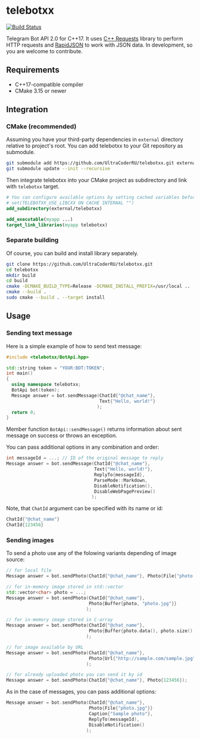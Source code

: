 # telebotxx
[![Build Status](https://travis-ci.org/UltraCoderRU/telebotxx.svg?branch=master)](https://travis-ci.org/UltraCoderRU/telebotxx)

Telegram Bot API 2.0 for C++17. It uses [C++ Requests](https://github.com/whoshuu/cpr) library to perform HTTP requests and [RapidJSON](https://github.com/miloyip/rapidjson) to work with JSON data.
In development, so you are welcome to contribute.

## Requirements
* C++17-compatible compiler
* CMake 3.15 or newer

## Integration

### CMake (recommended)

Assuming you have your third-party dependencies in `external` directory relative to project's root.
You can add telebotxx to your Git repository as submodule.
```bash
git submodule add https://github.com/UltraCoderRU/telebotxx.git external/telebotxx
git submodule update --init --recursive
```

Then integrate telebotxx into your CMake project as subdirectory and link with `telebotxx` target.
```cmake
# You can configure available options by setting cached variables before add_subdirectory()
# set(TELEBOTXX_USE_LIBCXX ON CACHE INTERNAL "")
add_subdirectory(external/telebotxx)

add_executable(myapp ...)
target_link_libraries(myapp telebotxx)
```

### Separate building

Of course, you can build and install library separately.
```bash
git clone https://github.com/UltraCoderRU/telebotxx.git
cd telebotxx
mkdir build
cd build
cmake -DCMAKE_BUILD_TYPE=Release -DCMAKE_INSTALL_PREFIX=/usr/local ..
cmake --build .
sudo cmake --build . --target install
```

## Usage

### Sending text message
Here is a simple example of how to send text message:
```cpp
#include <telebotxx/BotApi.hpp>

std::string token = "YOUR:BOT:TOKEN";
int main()
{
  using namespace telebotxx;
  BotApi bot(token);
  Message answer = bot.sendMessage(ChatId{"@chat_name"},
                                   Text{"Hello, world!"}
                                  );
  return 0;
}
```
Member function ```BotApi::sendMessage()``` returns information about sent message on success or throws an exception.

You can pass additional options in any combination and order:
```cpp
int messageId = ...; // ID of the original message to reply
Message answer = bot.sendMessage(ChatId{"@chat_name"},
                                 Text{"Hello, world!"},
                                 ReplyTo{messageId},
                                 ParseMode::Markdown,
                                 DisableNotification(),
                                 DisableWebPagePreview()
                                );
```
Note, that ```ChatId``` argument can be specified with its name or id:
```cpp
ChatId{"@chat_name"}
ChatId{123456}
```

### Sending images
To send a photo use any of the folowing variants depending of image source:
```cpp
// for local file
Message answer = bot.sendPhoto(ChatId{"@chat_name"}, Photo{File{"photo.jpg"}});

// for in-memory image stored in std::vector
std::vector<char> photo = ...;
Message answer = bot.sendPhoto(ChatId{"@chat_name"},
                               Photo{Buffer{photo, "photo.jpg"}}
                              );

// for in-memory image stored in C-array
Message answer = bot.sendPhoto(ChatId{"@chat_name"},
                               Photo{Buffer{photo.data(), photo.size(), "photo.jpg"}}
                              );

// for image available by URL
Message answer = bot.sendPhoto(ChatId{"@chat_name"},
                               Photo{Url{"http://sample.com/sample.jpg"}}
                              );

// for already uploaded photo you can send it by id
Message answer = bot.sendPhoto(ChatId{"@chat_name"}, Photo{123456});
```
As in the case of messages, you can pass additional options:
```cpp
Message answer = bot.sendPhoto(ChatId{"@chat_name"},
                               Photo{File{"photo.jpg"}}
                               Caption{"Sample photo"},
                               ReplyTo(messageId),
                               DisableNotification()
                              );
```
